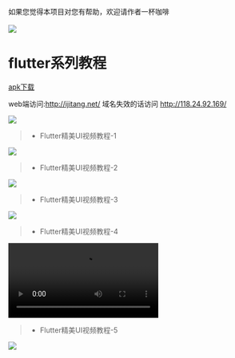 
如果您觉得本项目对您有帮助，欢迎请作者一杯咖啡 <br /><br />
![](https://note.youdao.com/yws/public/resource/a15926f3009f70e71b22fcdda89c6ee9/xmlnote/BADBFF70EA2A46D9AAFC1F6E14B39871/5008)


# flutter系列教程


[apk下载](https://github.com/jiang111/flutter_code/raw/master/art/app-release.apk)


web端访问:http://ijitang.net/  域名失效的话访问 http://118.24.92.169/

![](https://github.com/jiang111/flutter_code/raw/master/art/1.png)


>* Flutter精美UI视频教程-1

![](https://github.com/jiang111/flutter_code/raw/master/art/1.jpg)


>* Flutter精美UI视频教程-2

![](https://github.com/jiang111/flutter_code/raw/master/art/2.jpg)


>* Flutter精美UI视频教程-3

![](https://github.com/jiang111/flutter_code/raw/master/art/3.jpg)


>* Flutter精美UI视频教程-4

![](https://github.com/jiang111/flutter_code/raw/master/art/4_f.mp4)


>* Flutter精美UI视频教程-5

![](https://github.com/jiang111/flutter_code/raw/master/art/5.png)
